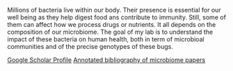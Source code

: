 Millions of bacteria live within our body. Their presence is essential for our well being as they help digest food ans contribute to immunity. Still, some of them can affect how we process drugs or nutrients. It all depends on the composition of our microbiome. The goal of my lab is to understand the impact of these bacteria on human health, both in term of microbioal communities and of the precise genotypes of these bugs.

[Google Scholar Profile](https://scholar.google.ca/citations?user=Ulexpm0AAAAJ&hl)
[Annotated bibliography of microbiome papers](AnnotatedMicrobiomeBibliography.md)
